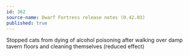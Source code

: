 ```yaml
---
id: 362
source-name: Dwarf Fortress release notes (0.42.03)
published: true
---
```

Stopped cats from dying of alcohol poisoning after walking over damp tavern floors and cleaning themselves (reduced effect)
